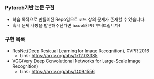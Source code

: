 ### Pytorch기반 논문 구현

* 학습 목적으로 만들어진 Repo임으로 코드 상의 문제가 존재할 수 있습니다.
* 혹시 문제 사항을 발견해주신다면 issue와 PR 부탁드립니다!

### 구현 목록

* ResNet(Deep Residual Learning for Image Recognition), CVPR 2016
	* Link : https://arxiv.org/abs/1512.03385
* VGG(Very Deep Convolutional Networks for Large-Scale Image Recognition)
	* Link : https://arxiv.org/abs/1409.1556
